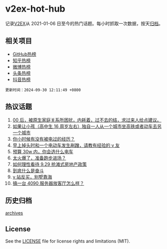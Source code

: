 # v2ex-hot-hub

 记录[V2EX](https://www.v2ex.com/)从 2021-01-06 日至今的热门话题。每小时抓取一次数据，按天[归档](archives)。
 
 ## 相关项目

- [GitHub热榜](https://github.com/lonnyzhang423/github-hot-hub)
- [知乎热榜](https://github.com/lonnyzhang423/zhihu-hot-hub)
- [微博热榜](https://github.com/lonnyzhang423/weibo-hot-hub)
- [头条热榜](https://github.com/lonnyzhang423/toutiao-hot-hub)
- [抖音热榜](https://github.com/lonnyzhang423/douyin-hot-hub)


 `更新时间：2024-09-30 12:11:49 +0800`

## 热议话题

1. [00 后，被原生家庭关系所困扰，内耗着，过不去的结，求过来人给点建议。](https://www.v2ex.com/t/1076847)
1. [如果让小孩（高中生 16 周岁左右）独自一人从一个城市坐高铁或者动车去另一个城市](https://www.v2ex.com/t/1076781)
1. [你小时候有没有被电过的经历？](https://www.v2ex.com/t/1076843)
1. [早上掉头时和一个电动车发生剐蹭，请教有经验的 v 友](https://www.v2ex.com/t/1076794)
1. [预算 30w 内，你会选什么电车](https://www.v2ex.com/t/1076974)
1. [太火爆了，准备跑步进场？](https://www.v2ex.com/t/1076987)
1. [如何理性看待 9.29 抢滩式房地产政策](https://www.v2ex.com/t/1076977)
1. [到底什么是奋斗](https://www.v2ex.com/t/1076867)
1. [v 站反买，别墅靠海](https://www.v2ex.com/t/1076999)
1. [搞一台 4090 服务器放客厅怎么样？](https://www.v2ex.com/t/1076836)

## 历史归档

[archives](archives)

## License

See the [LICENSE](LICENSE) file for license rights and limitations (MIT).
